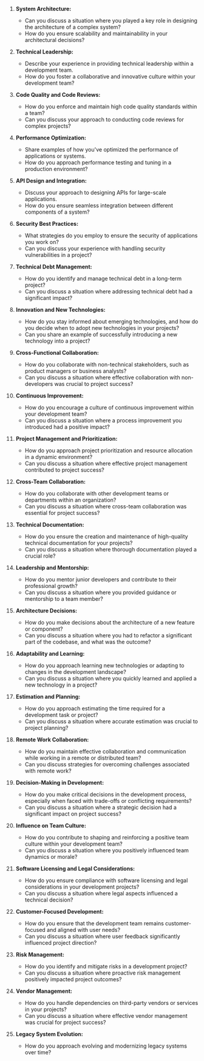1. **System Architecture:**
    - Can you discuss a situation where you played a key role in designing the architecture of a complex system?
    - How do you ensure scalability and maintainability in your architectural decisions?

2. **Technical Leadership:**
    - Describe your experience in providing technical leadership within a development team.
    - How do you foster a collaborative and innovative culture within your development team?

3. **Code Quality and Code Reviews:**
    - How do you enforce and maintain high code quality standards within a team?
    - Can you discuss your approach to conducting code reviews for complex projects?

4. **Performance Optimization:**
    - Share examples of how you've optimized the performance of applications or systems.
    - How do you approach performance testing and tuning in a production environment?

5. **API Design and Integration:**
    - Discuss your approach to designing APIs for large-scale applications.
    - How do you ensure seamless integration between different components of a system?

6. **Security Best Practices:**
    - What strategies do you employ to ensure the security of applications you work on?
    - Can you discuss your experience with handling security vulnerabilities in a project?

7. **Technical Debt Management:**
    - How do you identify and manage technical debt in a long-term project?
    - Can you discuss a situation where addressing technical debt had a significant impact?

8. **Innovation and New Technologies:**
    - How do you stay informed about emerging technologies, and how do you decide when to adopt new technologies in your projects?
    - Can you share an example of successfully introducing a new technology into a project?

9. **Cross-Functional Collaboration:**
    - How do you collaborate with non-technical stakeholders, such as product managers or business analysts?
    - Can you discuss a situation where effective collaboration with non-developers was crucial to project success?

10. **Continuous Improvement:**
    - How do you encourage a culture of continuous improvement within your development team?
    - Can you discuss a situation where a process improvement you introduced had a positive impact?

11. **Project Management and Prioritization:**
    - How do you approach project prioritization and resource allocation in a dynamic environment?
    - Can you discuss a situation where effective project management contributed to project success?

12. **Cross-Team Collaboration:**
    - How do you collaborate with other development teams or departments within an organization?
    - Can you discuss a situation where cross-team collaboration was essential for project success?

13. **Technical Documentation:**
    - How do you ensure the creation and maintenance of high-quality technical documentation for your projects?
    - Can you discuss a situation where thorough documentation played a crucial role?

14. **Leadership and Mentorship:**
    - How do you mentor junior developers and contribute to their professional growth?
    - Can you discuss a situation where you provided guidance or mentorship to a team member?

15. **Architecture Decisions:**
    - How do you make decisions about the architecture of a new feature or component?
    - Can you discuss a situation where you had to refactor a significant part of the codebase, and what was the outcome?

16. **Adaptability and Learning:**
    - How do you approach learning new technologies or adapting to changes in the development landscape?
    - Can you discuss a situation where you quickly learned and applied a new technology in a project?

17. **Estimation and Planning:**
    - How do you approach estimating the time required for a development task or project?
    - Can you discuss a situation where accurate estimation was crucial to project planning?

18. **Remote Work Collaboration:**
    - How do you maintain effective collaboration and communication while working in a remote or distributed team?
    - Can you discuss strategies for overcoming challenges associated with remote work?

19. **Decision-Making in Development:**
    - How do you make critical decisions in the development process, especially when faced with trade-offs or conflicting requirements?
    - Can you discuss a situation where a strategic decision had a significant impact on project success?

20. **Influence on Team Culture:**
    - How do you contribute to shaping and reinforcing a positive team culture within your development team?
    - Can you discuss a situation where you positively influenced team dynamics or morale?

21. **Software Licensing and Legal Considerations:**
    - How do you ensure compliance with software licensing and legal considerations in your development projects?
    - Can you discuss a situation where legal aspects influenced a technical decision?

22. **Customer-Focused Development:**
    - How do you ensure that the development team remains customer-focused and aligned with user needs?
    - Can you discuss a situation where user feedback significantly influenced project direction?

23. **Risk Management:**
    - How do you identify and mitigate risks in a development project?
    - Can you discuss a situation where proactive risk management positively impacted project outcomes?

24. **Vendor Management:**
    - How do you handle dependencies on third-party vendors or services in your projects?
    - Can you discuss a situation where effective vendor management was crucial for project success?

25. **Legacy System Evolution:**
    - How do you approach evolving and modernizing legacy systems over time?